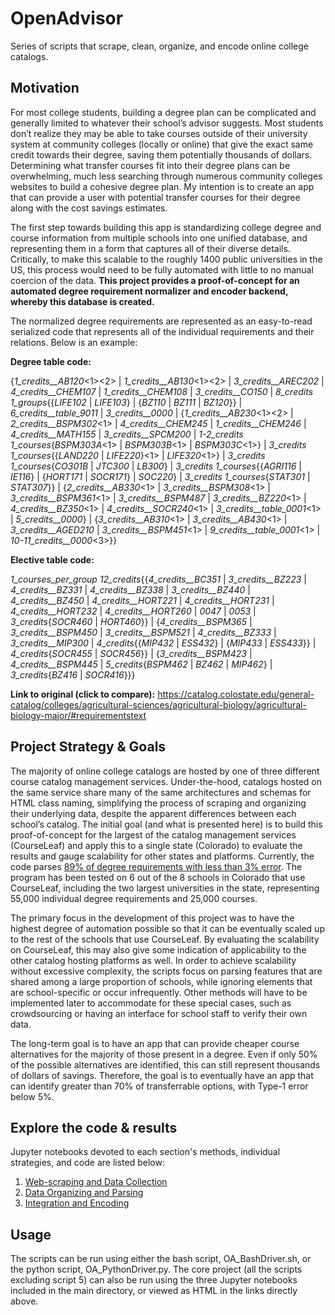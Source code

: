 # OpenAdvisor

Series of scripts that scrape, clean, organize, and encode online college catalogs.

## Motivation

For most college students, building a degree plan can be complicated and generally limited to whatever their school’s advisor suggests. Most students don’t realize they may be able to take courses outside of their university system at community colleges (locally or online) that give the exact same credit towards their degree, saving them potentially thousands of dollars. Determining what transfer courses fit into their degree plans can be overwhelming, much less searching through numerous community colleges websites to build a cohesive degree plan. My intention is to create an app that can provide a user with potential transfer courses for their degree along with the cost savings estimates.

The first step towards building this app is standardizing college degree and course information from multiple schools into one unified database, and representing them in a form that captures all of their diverse details. Critically, to make this scalable to the roughly 1400 public universities in the US, this process would need to be fully automated with little to no manual coercion of the data. **This project provides a proof-of-concept for an automated degree requirement normalizer and encoder backend, whereby this database is created.**

The normalized degree requirements are represented as an easy-to-read serialized code that represents all of the individual requirements and their relations. Below is an example:

**Degree table code:** <div>{_1_credits__AB120_<1><2> | _1_credits__AB130_<1><2> | _3_credits__AREC202_ | _4_credits__CHEM107_ |
_1_credits__CHEM108_ | _3_credits__CO150_ | _8_credits_ _1_groups_{{_LIFE102_ | _LIFE103_} | {_BZ110_ | _BZ111_ | _BZ120_}} |
_6_credits__table_9011_ | _3_credits__0000_ | {_1_credits__AB230_<1><2> | _2_credits__BSPM302_<1> | _4_credits__CHEM245_ |
_1_credits__CHEM246_ | _4_credits__MATH155_ | _3_credits__SPCM200_ | _1-2_credits_ _1_courses_{_BSPM303A_<1> | _BSPM303B_<1> |
_BSPM303C_<1>} | _3_credits_ _1_courses_{{_LAND220_ | _LIFE220_}<1> | _LIFE320_<1>} | _3_credits_ _1_courses_{_CO301B_ | _JTC300_
| _LB300_} | _3_credits_ _1_courses_{{_AGRI116_ | _IE116_} | {_HORT171_ | _SOCR171_} | _SOC220_} | _3_credits_
_1_courses_{_STAT301_ | _STAT307_}} | {_2_credits__AB330_<1> | _3_credits__BSPM308_<1> | _3_credits__BSPM361_<1> |
_3_credits__BSPM487_ | _3_credits__BZ220_<1> | _4_credits__BZ350_<1> | _4_credits__SOCR240_<1> | _3_credits__table_0001_<1> |
_5_credits__0000_} | {_3_credits__AB310_<1> | _3_credits__AB430_<1> | _3_credits__AGED210_ | _3_credits__BSPM451_<1> |
  _9_credits__table_0001_<1> | _10-11_credits__0000_<3>}}</div>

**Elective table code:** <div>_1_courses_per_group_ _12_credits_{{_4_credits__BC351_ | _3_credits__BZ223_ | _4_credits__BZ331_ |
_4_credits__BZ338_ | _3_credits__BZ440_ | _4_credits__BZ450_ | _4_credits__HORT221_ | _4_credits__HORT231_ | _4_credits__HORT232_
| _4_credits__HORT260_ | _0047_ | _0053_ | _3_credits_{_SOCR460_ | _HORT460_}} | {_4_credits__BSPM365_ | _3_credits__BSPM450_ |
_3_credits__BSPM521_ | _4_credits__BZ333_ | _3_credits__MIP300_ | _4_credits_{{_MIP432_ | _ESS432_} | {_MIP433_ | _ESS433_}} |
_4_credits_{_SOCR455_ | _SOCR456_}} | {_3_credits__BSPM423_ | _4_credits__BSPM445_ | _5_credits_{_BSPM462_ | _BZ462_ | _MIP462_} |
  _3_credits_{_BZ416_ | _SOCR416_}}}</div>

**Link to original (click to compare):** https://catalog.colostate.edu/general-catalog/colleges/agricultural-sciences/agricultural-biology/agricultural-biology-major/#requirementstext

## Project Strategy & Goals
The majority of online college catalogs are hosted by one of three different course catalog management services. Under-the-hood, catalogs hosted on the same service share many of the same architectures and schemas for HTML class naming, simplifying the process of scraping and organizing their underlying data, despite the apparent differences between each school’s catalog. The initial goal (and what is presented here) is to build this proof-of-concept for the largest of the catalog management services (CourseLeaf) and apply this to a single state (Colorado) to evaluate the results and gauge scalability for other states and platforms. Currently, the code parses [89% of degree requirements with less than 3% error](https://docs.google.com/spreadsheets/d/1CiO7VhkK77kv7XbQqJbG4GZPrAtPQz1u/edit?usp=sharing&ouid=116854119867757511877&rtpof=true&sd=true). The program has been tested on 6 out of the 8 schools in Colorado that use CourseLeaf, including the two largest universities in the state, representing 55,000 individual degree requirements and 25,000 courses. 

The primary focus in the development of this project was to have the highest degree of automation possible so that it can be eventually scaled up to the rest of the schools that use CourseLeaf. By evaluating the scalability on CourseLeaf, this may also give some indication of applicability to the other catalog hosting platforms as well. In order to achieve scalability without excessive complexity, the scripts focus on parsing features that are shared among a large proportion of schools, while ignoring elements that are school-specific or occur infrequently. Other methods will have to be implemented later to accommodate for these special cases, such as crowdsourcing or having an interface for school staff to verify their own data. 

The long-term goal is to have an app that can provide cheaper course alternatives for the majority of those present in a degree. Even if only 50% of the possible alternatives are identified, this can still represent thousands of dollars of savings. Therefore, the goal is to eventually have an app that can identify greater than 70% of transferrable options, with Type-1 error below 5%.

## Explore the code & results
Jupyter notebooks devoted to each section's methods, individual strategies, and code are listed below:
1.	[Web-scraping and Data Collection](http://stephentcasey.com/oa_part1.html)
2.	[Data Organizing and Parsing](http://stephentcasey.com/oa_part2.html)
3.	[Integration and Encoding](http://stephentcasey.com/oa_part3.html)

## Usage
The scripts can be run using either the bash script, OA_BashDriver.sh, or the python script, OA_PythonDriver.py. The core project (all the scripts excluding script 5) can also be run using the three Jupyter notebooks included in the main directory, or viewed as HTML in the links directly above. 


